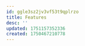```yaml
---
id: ggle3sz2jv3vf53t9qplrzo
title: Features
desc: ''
updated: 1751157352336
created: 1750467210778
---
```


